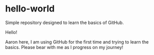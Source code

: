 # hello-world
Simple repository designed to learn the basics of GitHub.

Hello!

Aaron here, I am using GitHub for the first time and trying to learn the basics. Please bear with me as I progress on my journey!
